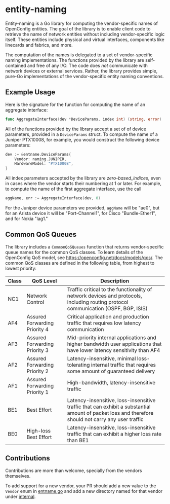 # entity-naming

Entity-naming is a Go library for computing the vendor-specific names of
OpenConfig entities. The goal of the library is to enable client code to
retrieve the name of network entities without including vendor-specific logic
itself. These entities include physical and virtual interfaces, components like
linecards and fabrics, and more.

The computation of the names is delegated to a set of vendor-specific naming
implementations. The functions provided by the library are self-contained and
free of any I/O. The code does _not_ communicate with network devices or
external services. Rather, the library provides simple, pure-Go implementations
of the vendor-specific entity naming conventions.

## Example Usage

Here is the signature for the function for computing the name of an aggregate
interface:

```go
func AggregateInterface(dev *DeviceParams, index int) (string, error)
```

All of the functions provided by the library accept a set of of device
parameters, provided in a `DeviceParams` struct. To compute the name of a
Juniper PTX10008, for example, you would construct the following device
parameters:

```go
dev := &entname.DeviceParams{
    Vendor: naming.JUNIPER,
    HardwareModel: "PTX10008",
}
```

All index parameters accepted by the library are _zero-based_indices_, even in
cases where the vendor starts their numbering at 1 or later. For example, to
compute the name of the first aggregate interface, use the call

```go
aggName, err := AggregateInterface(dev, 0)
```

For the Juniper device parameters we provided, `aggName` will be "ae0", but for
an Arista device it will be "Port-Channel1", for Cisco "Bundle-Ether1", and for
Nokia "lag1."

## Common QoS Queues

The library includes a `CommonQoSQueues` function that returns vendor-specific
queue names for the common QoS classes. To learn details of the OpenConfig QoS
model, see <https://openconfig.net/docs/models/qos/>. The common QoS classes are
defined in the following table, from highest to lowest priority:

| Class | QoS Level                     | Description                                                                                                                                        |
| ----- | ----------------------------- | -------------------------------------------------------------------------------------------------------------------------------------------------- |
| NC1   | Network Control               | Traffic critical to the functionality of network devices and protocols, including routing protocol communication (OSPF, BGP, ISIS)                 |
| AF4   | Assured Forwarding Priority 4 | Critical application and production traffic that requires low latency communication                                                                |
| AF3   | Assured Forwarding Priority 3 | Mid-priority internal applications and higher bandwidth user applications that have lower latency sensitivity than AF4                             |
| AF2   | Assured Forwarding Priority 2 | Latency-insensitive, minimal loss-tolerating internal traffic that requires some amount of guaranteed delivery                                     |
| AF1   | Assured Forwarding Priority 1 | High-bandwidth, latency-insensitive traffic                                                                                                        |
| BE1   | Best Effort                   | Latency-insensitive, loss-insensitive traffic that can exhibit a substantial amount of packet loss and therefore should not carry any user traffic |
| BE0   | High-loss Best Effort         | Latency-insensitive, loss-insensitive traffic that can exhibit a higher loss rate than BE1                                                         |

## Contributions

Contributions are more than welcome, specially from the vendors themselves.

To add support for a new vendor, your PR should add a new value to the `Vendor`
enum in
[entname.go](https://github.com/openconfig/entity-naming/blob/main/entname/entname.go)
and add a new directory named for that vendor under
[internal](https://github.com/openconfig/entity-naming/tree/main/internal).
